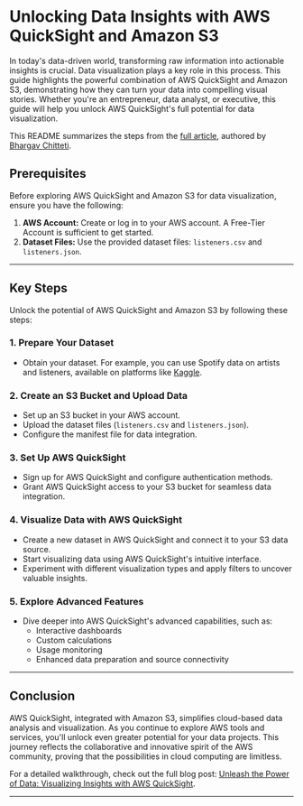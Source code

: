 
# Unlocking Data Insights with AWS QuickSight and Amazon S3

In today's data-driven world, transforming raw information into actionable insights is crucial. Data visualization plays a key role in this process. This guide highlights the powerful combination of AWS QuickSight and Amazon S3, demonstrating how they can turn your data into compelling visual stories. Whether you're an entrepreneur, data analyst, or executive, this guide will help you unlock AWS QuickSight's full potential for data visualization.

This README summarizes the steps from the [full article](https://medium.com/@bhargav.dev01/visualizing-insights-with-aws-quicksight-a916b94f9b59), authored by [Bhargav Chitteti](https://www.linkedin.com/in/bhargav-chitteti).


## Prerequisites

Before exploring AWS QuickSight and Amazon S3 for data visualization, ensure you have the following:

1. **AWS Account:** Create or log in to your AWS account. A Free-Tier Account is sufficient to get started.
2. **Dataset Files:** Use the provided dataset files: `listeners.csv` and `listeners.json`.

---

## Key Steps

Unlock the potential of AWS QuickSight and Amazon S3 by following these steps:

### 1. **Prepare Your Dataset**
   - Obtain your dataset. For example, you can use Spotify data on artists and listeners, available on platforms like [Kaggle](https://www.kaggle.com/datasets).

### 2. **Create an S3 Bucket and Upload Data**
   - Set up an S3 bucket in your AWS account.
   - Upload the dataset files (`listeners.csv` and `listeners.json`).
   - Configure the manifest file for data integration.

### 3. **Set Up AWS QuickSight**
   - Sign up for AWS QuickSight and configure authentication methods.
   - Grant AWS QuickSight access to your S3 bucket for seamless data integration.

### 4. **Visualize Data with AWS QuickSight**
   - Create a new dataset in AWS QuickSight and connect it to your S3 data source.
   - Start visualizing data using AWS QuickSight's intuitive interface.
   - Experiment with different visualization types and apply filters to uncover valuable insights.

### 5. **Explore Advanced Features**
   - Dive deeper into AWS QuickSight's advanced capabilities, such as:
     - Interactive dashboards
     - Custom calculations
     - Usage monitoring
     - Enhanced data preparation and source connectivity

---

## Conclusion

AWS QuickSight, integrated with Amazon S3, simplifies cloud-based data analysis and visualization. As you continue to explore AWS tools and services, you'll unlock even greater potential for your data projects. This journey reflects the collaborative and innovative spirit of the AWS community, proving that the possibilities in cloud computing are limitless.

For a detailed walkthrough, check out the full blog post: [Unleash the Power of Data: Visualizing Insights with AWS QuickSight](https://medium.com/@bhargav.dev01/visualizing-insights-with-aws-quicksight-a916b94f9b59).

--- 